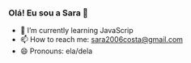  ### Olá! Eu sou a Sara 👋



- 🌱 I’m currently learning JavaScrip
- 📫 How to reach me: sara2006costa@gmail.com
- 😄 Pronouns: ela/dela


